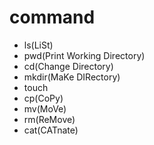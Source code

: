 # command  
- ls(LiSt)  
- pwd(Print Working Directory)  
- cd(Change Directory)  
- mkdir(MaKe DIRectory)  
- touch  
- cp(CoPy)  
- mv(MoVe)  
- rm(ReMove)  
- cat(CATnate)
